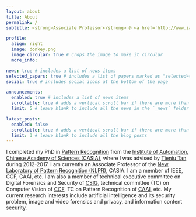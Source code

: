 ```yaml
---
layout: about
title: About
permalink: /
subtitle: <strong>Associate Professor</strong> @ <a href='http://www.ia.cas.cn/'>CASIA</a> <strong>•</strong> AI Safety

profile:
  align: right
  image: donkey.png
  image_circular: true # crops the image to make it circular
  more_info:

news: true # includes a list of news items
selected_papers: true # includes a list of papers marked as "selected={true}"
social: true # includes social icons at the bottom of the page

announcements:
  enabled: true # includes a list of news items
  scrollable: true # adds a vertical scroll bar if there are more than 3 news items
  limit: 5 # leave blank to include all the news in the `_news` folder

latest_posts:
  enabled: false
  scrollable: true # adds a vertical scroll bar if there are more than 3 new posts items
  limit: 3 # leave blank to include all the blog posts
---
```


I completed my PhD in [Pattern Recognition](http://www.nlpr.ia.ac.cn/) from the [Institute of Automation, Chinese Academy of Sciences (CASIA)](http://www.ia.cas.cn/), where I was advised by [Tieniu Tan](http://cripac.ia.ac.cn/en/EN/column/item80.shtml) during 2012-2017. I am currently an Associate Professor of the [New Laboratory of Pattern Recognition (NLPR)](http://cripac.ia.ac.cn/), CASIA. I am a member of IEEE, CCF, CAAI, etc. I am also a member of technical executive committee on Digital Forensics and Security of [CSIG](https://www.csig.org.cn/), technical committee (TC) on Computer Vision of [CCF](https://www.ccf.org.cn/), TC on Pattern Recognition of [CAAI](https://www.caai.cn/), etc. My current research interests include artificial intelligence and its security problem, image and video forensics and privacy, and information content security.

